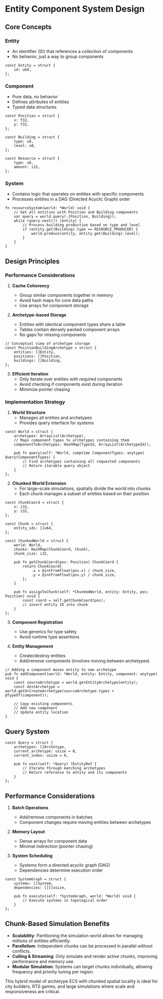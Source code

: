 # Entity Component System Design

## Core Concepts

### Entity
- An identifier (ID) that references a collection of components
- No behavior, just a way to group components

```zig
const Entity = struct {
    id: u64,
};
```

### Component
- Pure data, no behavior
- Defines attributes of entities
- Typed data structures

```zig
const Position = struct {
    x: f32,
    y: f32,
};

const Building = struct {
    type: u8,
    level: u8,
};

const Resource = struct {
    type: u8,
    amount: i32,
};
```

### System
- Contains logic that operates on entities with specific components
- Processes entities in a DAG (Directed Acyclic Graph) order

```zig
fn resourceSystem(world: *World) void {
    // Get all entities with Position and Building components
    var query = world.query(.{Position, Building});
    while (query.next()) |entity| {
        // Process building production based on type and level
        if (entity.get(Building).type == RESOURCE_PRODUCER) {
            world.produce(entity, entity.get(Building).level);
        }
    }
}
```

## Design Principles

### Performance Considerations

1. **Cache Coherency**
   - Group similar components together in memory
   - Avoid hash maps for core data paths
   - Use arrays for component storage

2. **Archetype-based Storage**
   - Entities with identical component types share a table
   - Tables contain densely packed component arrays
   - No gaps for missing components

```zig
// Conceptual view of archetype storage
const PositionBuildingArchetype = struct {
    entities: []Entity,
    positions: []Position,
    buildings: []Building,
};
```

3. **Efficient Iteration**
   - Only iterate over entities with required components
   - Avoid checking if components exist during iteration
   - Minimize pointer chasing

### Implementation Strategy

1. **World Structure**
   - Manages all entities and archetypes
   - Provides query interface for systems

```zig
const World = struct {
    archetypes: ArrayList(Archetype),
    // Maps component types to archetypes containing them
    componentToArchetypes: HashMap(TypeId, ArrayList(ArchetypeId)),

    pub fn query(self: *World, comptime ComponentTypes: anytype) Query(ComponentTypes) {
        // Find archetypes containing all requested components
        // Return iterable query object
    }
};
```

2. **Chunked World Extension**
   - For large-scale simulations, spatially divide the world into chunks
   - Each chunk manages a subset of entities based on their position

```zig
const ChunkCoord = struct {
    x: i32,
    y: i32,
};

const Chunk = struct {
    entity_ids: []u64,
};

const ChunkedWorld = struct {
    world: World,
    chunks: HashMap(ChunkCoord, Chunk),
    chunk_size: i32,

    pub fn getChunkCoord(pos: Position) ChunkCoord {
        return ChunkCoord{
            .x = @intFromFloat(pos.x) / chunk_size,
            .y = @intFromFloat(pos.y) / chunk_size,
        };
    }

    pub fn assignToChunk(self: *ChunkedWorld, entity: Entity, pos: Position) void {
        const coord = self.getChunkCoord(pos);
        // insert entity ID into chunk
    }
};
```

3. **Component Registration**
   - Use generics for type safety
   - Avoid runtime type assertions

4. **Entity Management**
   - Create/destroy entities
   - Add/remove components (involves moving between archetypes)

```zig
// Adding a component moves entity to new archetype
pub fn addComponent(world: *World, entity: Entity, component: anytype) void {
    const sourceArchetype = world.getEntityArchetype(entity);
    const destArchetype = world.getOrCreateArchetype(sourceArchetype.types + @TypeOf(component));

    // Copy existing components
    // Add new component
    // Update entity location
}
```

## Query System

```zig
const Query = struct {
    archetypes: []Archetype,
    current_archetype: usize = 0,
    current_index: usize = 0,

    pub fn next(self: *Query) ?EntityRef {
        // Iterate through matching archetypes
        // Return reference to entity and its components
    }
};
```

## Performance Considerations

1. **Batch Operations**
   - Add/remove components in batches
   - Component changes require moving entities between archetypes

2. **Memory Layout**
   - Dense arrays for component data
   - Minimal indirection (pointer chasing)

3. **System Scheduling**
   - Systems form a directed acyclic graph (DAG)
   - Dependencies determine execution order

```zig
const SystemGraph = struct {
    systems: []System,
    dependencies: [][]usize,

    pub fn execute(self: *SystemGraph, world: *World) void {
        // Execute systems in topological order
    }
};
```

## Chunk-Based Simulation Benefits

- **Scalability**: Partitioning the simulation world allows for managing millions of entities efficiently.
- **Parallelism**: Independent chunks can be processed in parallel without conflicts.
- **Culling & Streaming**: Only simulate and render active chunks, improving performance and memory use.
- **Modular Simulation**: Systems can target chunks individually, allowing frequency and priority tuning per region.

This hybrid model of archetype ECS with chunked spatial locality is ideal for city builders, RTS games, and large simulations where scale and responsiveness are critical.
